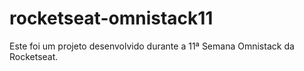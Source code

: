 # rocketseat-omnistack11
Este foi um projeto desenvolvido durante a 11ª Semana Omnistack da Rocketseat.
